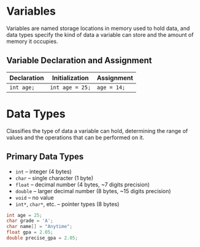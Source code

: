# Variables

Variables are named storage locations in memory used to hold data, and data types specify the kind of data a variable can store and the amount of memory it occupies.


## Variable Declaration and Assignment
| Declaration | Initialization | Assignment |
|-------------|----------------|------------|
| `int age;`  | `int age = 25;` | `age = 14;` |

# Data Types

Classifies the type of data a variable can hold, determining the range of values and the operations that can be performed on it. 

## Primary Data Types
- `int` – integer (4 bytes)
- `char` – single character (1 byte)
- `float` – decimal number (4 bytes, ~7 digits precision)
- `double` – larger decimal number (8 bytes, ~15 digits precision)
- `void` – no value
- `int*`, `char*`, etc. – pointer types (8 bytes)

```c
int age = 25;
char grade = 'A';
char name[] = "Anytime";
float gpa = 2.05;
double precise_gpa = 2.05;